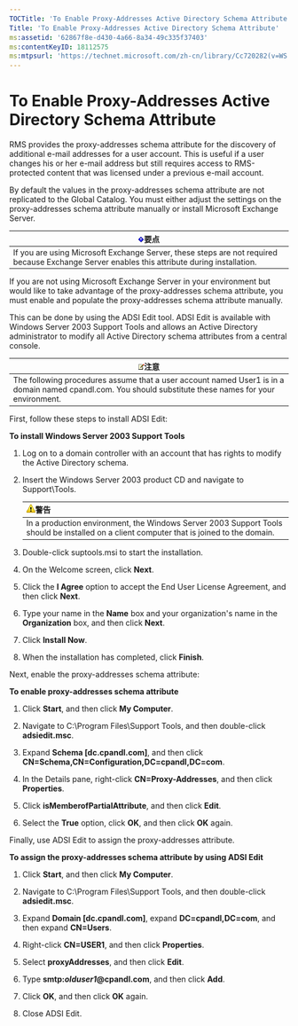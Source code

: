 ```yaml
---
TOCTitle: 'To Enable Proxy-Addresses Active Directory Schema Attribute'
Title: 'To Enable Proxy-Addresses Active Directory Schema Attribute'
ms:assetid: '62867f8e-d430-4a66-8a34-49c335f37403'
ms:contentKeyID: 18112575
ms:mtpsurl: 'https://technet.microsoft.com/zh-cn/library/Cc720282(v=WS.10)'
---
```


To Enable Proxy-Addresses Active Directory Schema Attribute
===========================================================

RMS provides the proxy-addresses schema attribute for the discovery of additional e-mail addresses for a user account. This is useful if a user changes his or her e-mail address but still requires access to RMS-protected content that was licensed under a previous e-mail account.

By default the values in the proxy-addresses schema attribute are not replicated to the Global Catalog. You must either adjust the settings on the proxy-addresses schema attribute manually or install Microsoft Exchange Server.

| ![](images/Cc720282.Important(WS.10).gif)要点                                                                   |
|----------------------------------------------------------------------------------------------------------------------------------------------|
| If you are using Microsoft Exchange Server, these steps are not required because Exchange Server enables this attribute during installation. |

If you are not using Microsoft Exchange Server in your environment but would like to take advantage of the proxy-addresses schema attribute, you must enable and populate the proxy-addresses schema attribute manually.

This can be done by using the ADSI Edit tool. ADSI Edit is available with Windows Server 2003 Support Tools and allows an Active Directory administrator to modify all Active Directory schema attributes from a central console.

| ![](images/Cc720282.note(WS.10).gif)注意                                                                                    |
|----------------------------------------------------------------------------------------------------------------------------------------------------------|
| The following procedures assume that a user account named User1 is in a domain named cpandl.com. You should substitute these names for your environment. |

First, follow these steps to install ADSI Edit:

**To install Windows Server 2003 Support Tools**
1.  Log on to a domain controller with an account that has rights to modify the Active Directory schema.

2.  Insert the Windows Server 2003 product CD and navigate to Support\\Tools.

    | ![](images/Cc720282.Caution(WS.10).gif)警告                                                                  |
    |-------------------------------------------------------------------------------------------------------------------------------------------|
    | In a production environment, the Windows Server 2003 Support Tools should be installed on a client computer that is joined to the domain. |

3.  Double-click suptools.msi to start the installation.

4.  On the Welcome screen, click **Next**.

5.  Click the **I Agree** option to accept the End User License Agreement, and then click **Next**.

6.  Type your name in the **Name** box and your organization's name in the **Organization** box, and then click **Next**.

7.  Click **Install Now**.

8.  When the installation has completed, click **Finish**.

Next, enable the proxy-addresses schema attribute:

**To enable proxy-addresses schema attribute**
1.  Click **Start**, and then click **My Computer**.

2.  Navigate to C:\\Program Files\\Support Tools, and then double-click **adsiedit.msc**.

3.  Expand **Schema \[dc.cpandl.com\]**, and then click **CN=Schema,CN=Configuration,DC=cpandl,DC=com**.

4.  In the Details pane, right-click **CN=Proxy-Addresses**, and then click **Properties**.

5.  Click **isMemberofPartialAttribute**, and then click **Edit**.

6.  Select the **True** option, click **OK**, and then click **OK** again.

Finally, use ADSI Edit to assign the proxy-addresses attribute.

**To assign the proxy-addresses schema attribute by using ADSI Edit**
1.  Click **Start**, and then click **My Computer**.

2.  Navigate to C:\\Program Files\\Support Tools, and then double-click **adsiedit.msc**.

3.  Expand **Domain \[dc.cpandl.com\]**, expand **DC=cpandl,DC=com**, and then expand **CN=Users**.

4.  Right-click **CN=USER1**, and then click **Properties**.

5.  Select **proxyAddresses**, and then click **Edit**.

6.  Type **smtp:***olduser1***@cpandl.com**, and then click **Add**.

7.  Click **OK**, and then click **OK** again.

8.  Close ADSI Edit.
